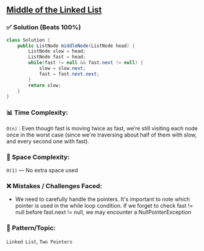 ## [Middle of the Linked List](https://leetcode.com/problems/middle-of-the-linked-list/)

### ✅ Solution (Beats 100%)

```java
class Solution {
    public ListNode middleNode(ListNode head) {
        ListNode slow = head;
        ListNode fast = head;
        while(fast != null && fast.next != null) {
            slow = slow.next;
            fast = fast.next.next;
        }
        return slow;
    }
}
````

### 📊 Time Complexity:

`O(n)` : Even though fast is moving twice as fast, we’re still visiting each node once in the worst case (since we're traversing about half of them with slow, and every second one with fast).

### 🧠 Space Complexity:

`O(1)` — No extra space used

### ❌ Mistakes / Challenges Faced:

* We need to carefully handle the pointers. It's important to note which pointer is used in the while loop condition. If we forget to check fast != null before fast.next != null, we may encounter a NullPointerException
### 🧩 Pattern/Topic:

`Linked List`, `Two Pointers`
